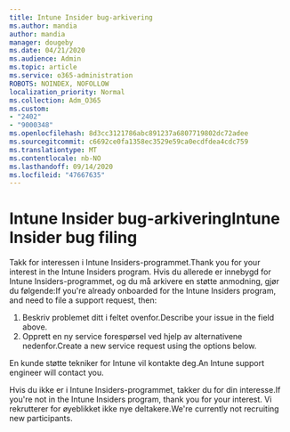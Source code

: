 ```yaml
---
title: Intune Insider bug-arkivering
ms.author: mandia
author: mandia
manager: dougeby
ms.date: 04/21/2020
ms.audience: Admin
ms.topic: article
ms.service: o365-administration
ROBOTS: NOINDEX, NOFOLLOW
localization_priority: Normal
ms.collection: Adm_O365
ms.custom:
- "2402"
- "9000348"
ms.openlocfilehash: 8d3cc3121786abc891237a6807719802dc72adee
ms.sourcegitcommit: c6692ce0fa1358ec3529e59ca0ecdfdea4cdc759
ms.translationtype: MT
ms.contentlocale: nb-NO
ms.lasthandoff: 09/14/2020
ms.locfileid: "47667635"
---
```

# <a name="intune-insider-bug-filing"></a><span data-ttu-id="8c0b6-102">Intune Insider bug-arkivering</span><span class="sxs-lookup"><span data-stu-id="8c0b6-102">Intune Insider bug filing</span></span>

<span data-ttu-id="8c0b6-103">Takk for interessen i Intune Insiders-programmet.</span><span class="sxs-lookup"><span data-stu-id="8c0b6-103">Thank you for your interest in the Intune Insiders program.</span></span> <span data-ttu-id="8c0b6-104">Hvis du allerede er innebygd for Intune Insiders-programmet, og du må arkivere en støtte anmodning, gjør du følgende:</span><span class="sxs-lookup"><span data-stu-id="8c0b6-104">If you're already onboarded for the Intune Insiders program, and need to file a support request, then:</span></span>

1. <span data-ttu-id="8c0b6-105">Beskriv problemet ditt i feltet ovenfor.</span><span class="sxs-lookup"><span data-stu-id="8c0b6-105">Describe your issue in the field above.</span></span>
2. <span data-ttu-id="8c0b6-106">Opprett en ny service forespørsel ved hjelp av alternativene nedenfor.</span><span class="sxs-lookup"><span data-stu-id="8c0b6-106">Create a new service request using the options below.</span></span>

<span data-ttu-id="8c0b6-107">En kunde støtte tekniker for Intune vil kontakte deg.</span><span class="sxs-lookup"><span data-stu-id="8c0b6-107">An Intune support engineer will contact you.</span></span>

<span data-ttu-id="8c0b6-108">Hvis du ikke er i Intune Insiders-programmet, takker du for din interesse.</span><span class="sxs-lookup"><span data-stu-id="8c0b6-108">If you're not in the Intune Insiders program, thank you for your interest.</span></span> <span data-ttu-id="8c0b6-109">Vi rekrutterer for øyeblikket ikke nye deltakere.</span><span class="sxs-lookup"><span data-stu-id="8c0b6-109">We're currently not recruiting new participants.</span></span>
